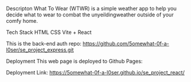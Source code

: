 Descripton
What To Wear (WTWR) is a simple weather app to help you decide what to wear to combat the unyeildingweather outside of your comfy home.

Tech Stack
HTML
CSS
Vite + React



This is the back-end auth repo: https://github.com/5omewhat-0f-a-l0ser/se_project_express.git


Deployment
This web page is deployed to Github Pages:

Deployment Link: https://5omewhat-0f-a-l0ser.github.io/se_project_react/
